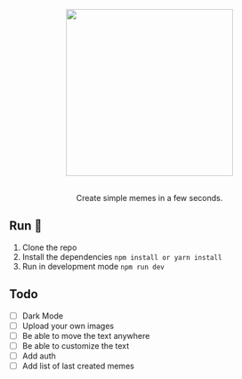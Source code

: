 <div align="center">
  <img width="300px" src="https://firebasestorage.googleapis.com/v0/b/soyandresgarz.appspot.com/o/assets%2FLogo.png?alt=media&token=a986bc28-3757-46d9-b46e-d267a81b1303" />

  <br />
  <br />

  Create simple memes in a few seconds.
</div>

## Run 🚀

1. Clone the repo
2. Install the dependencies `npm install or yarn install`
3. Run in development mode `npm run dev`

## Todo

- [ ] Dark Mode
- [ ] Upload your own images
- [ ] Be able to move the text anywhere
- [ ] Be able to customize the text
- [ ] Add auth
- [ ] Add list of last created memes
